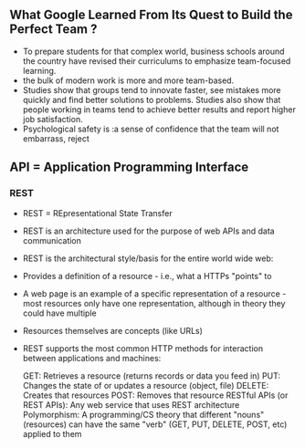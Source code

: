 ## What Google Learned From Its Quest to Build the Perfect Team ?
* To prepare students for that complex world, business schools around the country have revised their curriculums to emphasize team-focused learning.
* the bulk of modern work is more and more team-based.
* Studies show that groups tend to innovate faster, see mistakes more quickly and find better solutions to problems. Studies also show that people working in teams tend to achieve better results and report higher job satisfaction.
* Psychological safety is :a sense of confidence that the team will not embarrass, reject
## API = Application Programming Interface

### REST
* REST = REpresentational State Transfer

* REST is an architecture used for the purpose of web APIs and data communication
* REST is the architectural style/basis for the entire world wide web:

 * Provides a definition of a resource - i.e., what a HTTPs "points" to
 * A web page is an example of a specific representation of a resource - most resources only have one representation, although in theory they could have multiple
 * Resources themselves are concepts (like URLs)
* REST supports the most common HTTP methods for interaction between applications and machines:

  GET: Retrieves a resource (returns records or data you feed in)
  PUT: Changes the state of or updates a resource (object, file)
  DELETE: Creates that resources
  POST: Removes that resource
  RESTful APIs (or REST APIs): Any web service that uses REST architecture
  Polymorphism: A programming/CS theory that different "nouns" (resources) can have the same "verb" (GET, PUT, DELETE, POST, etc) applied to them
